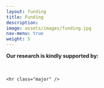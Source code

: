 ```yaml
---
layout: funding
title: Funding
description: 
image: assets/images/funding.jpg
nav-menu: true
weight: 5
---
```


<!-- Main -->
<div id="main" class="alt">

<!-- One -->
<section id="one">
	<div class="inner">
        <p><b>Our research is kindly supported by:</b></p>
        <div class="box alt">
            <div class="row 50% uniform" style="display: flex; justify-content: center; align-items: center; gap: 20px; flex-wrap: wrap;">
                <div class="2u$" style="min-width: 100px;"><span class="image fit"><img src="{% link assets/images/cims.jpeg %}" alt="" /></span></div>
                <div class="2u" style="min-width: 100px;"><span class="image fit"><img src="{% link assets/images/crchus.jpg %}" alt=""/></span></div>
                <div class="2u" style="min-width: 100px;"><span class="image fit"><img src="{% link assets/images/udeslogo.jpg %}" alt="" /></span></div>
                <div class="2u" style="min-width: 100px;"><span class="image fit"><img src="{% link assets/images/cihr.png %}" alt="" /></span></div>
                <div class="2u$" style="min-width: 100px;"><span class="image fit"><img src="{% link assets/images/nserc.png %}" alt="" /></span></div>
            </div>
        </div>
    </div>

    <hr class="major" />
